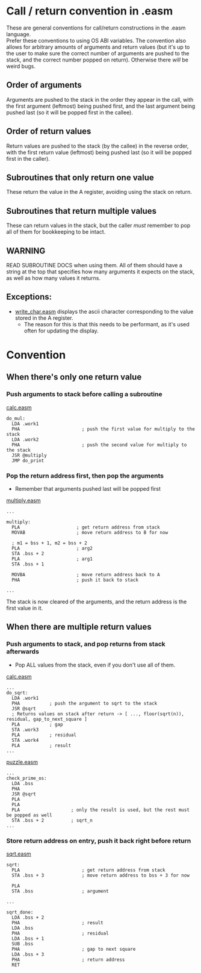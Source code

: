 # Call / return convention in .easm

These are general conventions for call/return constructions in the .easm language.  
Prefer these conventions to using OS ABI variables.
The convention also allows for arbitrary amounts of arguments and return values (but it's up to the user to make sure the correct number of arguments are pushed to the stack, and the correct number popped on return). Otherwise there _will_ be weird bugs.

## Order of arguments
Arguments are pushed to the stack in the order they appear in the call, with the first argument (leftmost) being pushed first, and the last argument being pushed last (so it will be popped first in the callee).

## Order of return values
Return values are pushed to the stack (by the callee) in the reverse order, with the first return value (leftmost) being pushed last (so it will be popped first in the caller).

## Subroutines that only return one value
These return the value in the A register, avoiding using the stack on return.

## Subroutines that return multiple values
These can return values in the stack, but the caller _must_ remember to pop all of them for bookkeeping to be intact.

## WARNING
READ SUBROUTINE DOCS when using them. All of them should have a string at the top that specifies how many arguments it expects on the stack, as well as how many values it returns.

## Exceptions:
- [write_char.easm](../32bit/routines/utils/write_char.easm) displays the ascii character corresponding to the value stored in the A register.
  - The reason for this is that this needs to be performant, as it's used often for updating the display.

# Convention
## When there's only one return value
### Push arguments to stack before calling a subroutine
[calc.easm](../32bit/routines/programs/calc.easm)
```
do_mul:
  LDA .work1
  PHA                       ; push the first value for multiply to the stack
  LDA .work2
  PHA                       ; push the second value for multiply to the stack
  JSR @multiply
  JMP do_print
```

### Pop the return address first, then pop the arguments
- Remember that arguments pushed last will be popped first  

[multiply.easm](../32bit/routines/math/multiply.easm)
```
...

multiply:
  PLA                     ; get return address from stack
  MOVAB                   ; move return address to B for now

  ; m1 = bss + 1, m2 = bss + 2
  PLA                     ; arg2
  STA .bss + 2
  PLA                     ; arg1
  STA .bss + 1
  
  MOVBA                   ; move return address back to A
  PHA                     ; push it back to stack

...
```
The stack is now cleared of the arguments, and the return address is the first value in it.

## When there are multiple return values
### Push arguments to stack, and pop returns from stack afterwards
- Pop ALL values from the stack, even if you don't use all of them. 

[calc.easm](../32bit/routines/programs/calc.easm)
```
...
do_sqrt:
  LDA .work1
  PHA           ; push the argument to sqrt to the stack
  JSR @sqrt
  ; Returns values on stack after return -> [ ..., floor(sqrt(n)), residual, gap_to_next_square ]
  PLA           ; gap
  STA .work3
  PLA           ; residual
  STA .work4
  PLA           ; result
...
```

[puzzle.easm](/32bit/routines/programs/puzzle.easm)
```
...
check_prime_os:
  LDA .bss
  PHA
  JSR @sqrt
  PLA
  PLA
  PLA                   ; only the result is used, but the rest must be popped as well
  STA .bss + 2          ; sqrt_n
...
```

### Store return address on entry, push it back right before return
[sqrt.easm](/32bit/routines/math/sqrt.easm)
```
sqrt:
  PLA                       ; get return address from stack
  STA .bss + 3              ; move return address to bss + 3 for now

  PLA
  STA .bss                  ; argument

...

sqrt_done:
  LDA .bss + 2
  PHA                       ; result
  LDA .bss
  PHA                       ; residual
  LDA .bss + 1
  SUB .bss
  PHA                       ; gap to next square
  LDA .bss + 3
  PHA                       ; return address
  RET
```